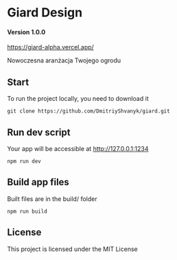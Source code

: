 # Giard Design

#### Version 1.0.0

https://giard-alpha.vercel.app/

Nowoczesna aranżacja Twojego ogrodu



## Start

To run the project locally, you need to download it

`git clone https://github.com/DmitriyShvanyk/giard.git`



## Run dev script

Your app will be accessible at http://127.0.0.1:1234

`npm run dev`



## Build app files

Built files are in the build/ folder

`npm run build`



## License

This project is licensed under the MIT License
